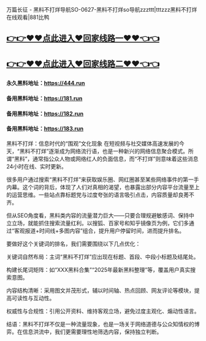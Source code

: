 万篇长征 - 黑料不打烊导航SO-0627-黑料不打烊so导航zzzttt|tttzzz黑料不打烊在线观看|881比鸭

## [👉👉♥♥点此进入♥回家线路一♥♥👈👈](https://unpkg.com/182run/index.html)
## [👉👉♥♥点此进入♥回家线路二♥♥👈👈](https://unpkg.com/182-1run/index.html)

#### 永久黑料地址：https://444.run
#### 备用黑料地址：https://181.run
#### 备用黑料地址：https://182.run
#### 备用黑料地址：https://183.run

黑料不打烊：信息时代的“围观”文化现象
在短视频与社交媒体高速发展的今天，“黑料不打烊”逐渐成为网络流行语，也是一种新兴的网络信息聚合模式。所谓“黑料”，通常指公众人物或网络红人的负面信息，而“不打烊”则意味着这些消息24小时在线、实时更新。

很多用户通过搜索“黑料不打烊”来获取娱乐圈、网红圈甚至某些网络事件的第一手内幕。这个词的背后，体现了人们对真相的渴望，也暴露出部分内容平台流量至上的运营思维。一些站点靠标题党与过度夸张的语言吸引点击，内容质量却良莠不齐。

但从SEO角度看，黑料类内容的流量潜力巨大——只要合理规避敏感词、保持中立立场，就能抓住搜索流量红利。以搜狐、百家号和知乎镜像页为例，它们多通过“客观报道+时间线+多图内容”组合，提升用户停留时间，进而提升排名。

要做好这个关键词的排名，我们需要围绕以下几点优化：

关键词自然布局：主词“黑料不打烊”应出现在标题、首段、中段小标题及结尾处。

构建长尾词矩阵：如“XXX黑料合集”“2025年最新黑料整理”等，覆盖用户真实搜索意图。

内容结构清晰：采用图文并茂形式，辅以时间轴、热点回顾、网友评论等模块，提高可读性与互动性。

权威性与合规性：引用公开资料、维持客观立场，避免过度主观化、煽动性语言。

结语：黑料不打烊不仅是一种流量现象，也是一场关于网络道德与公众知情权的博弈。在信息洪流中，我们更需要理性地筛选内容，保持独立判断。

